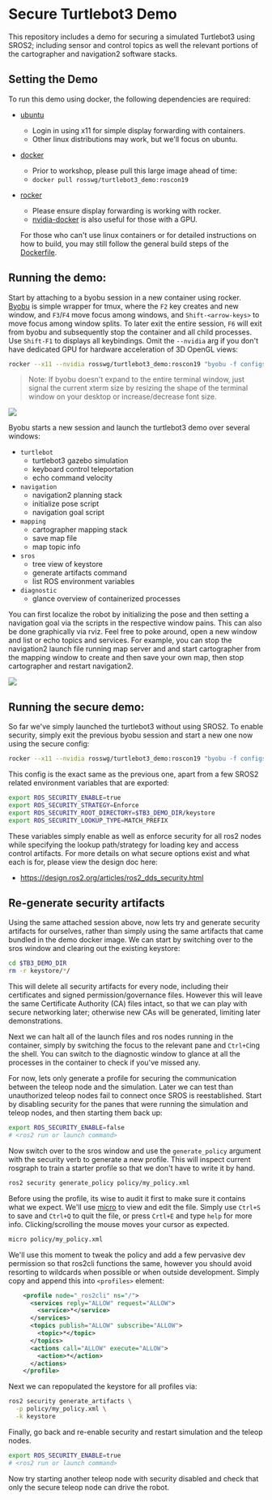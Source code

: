 # Secure Turtlebot3 Demo

This repository includes a demo for securing a simulated Turtlebot3 using SROS2; including sensor and control topics as well the relevant portions of the cartographer and navigation2 software stacks.

## Setting the Demo

To run this demo using docker, the following dependencies are required:

* [ubuntu](https://ubuntu.com/)
  * Login in using x11 for simple display forwarding with containers.
  * Other linux distributions may work, but we'll focus on ubuntu.
* [docker](https://www.docker.com/)
  * Prior to workshop, please pull this large image ahead of time:
  * `docker pull rosswg/turtlebot3_demo:roscon19`
* [rocker](https://github.com/osrf/rocker)
  * Please ensure display forwarding is working with rocker.
  * [nvidia-docker](https://github.com/NVIDIA/nvidia-docker) is also useful for those with a GPU.
  
  For those who can't use linux containers or for detailed instructions on how to build, you may still follow the general build steps of the [Dockerfile](Dockerfile).

## Running the demo:

Start by attaching to a byobu session in a new container using rocker. [Byobu](http://www.byobu.org/) is simple wrapper for tmux, where the `F2` key creates and new window, and  `F3`/`F4` move focus among windows, and `Shift-<arrow-keys>` to move focus among window splits. To later exit the entire session, `F6` will exit from byobu and subsequently stop the container and all child processes. Use `Shift-F1` to displays all keybindings. Omit the `--nvidia` arg if you don't have dedicated GPU for hardware acceleration of 3D OpenGL views:

``` bash
rocker --x11 --nvidia rosswg/turtlebot3_demo:roscon19 "byobu -f configs/unsecure.conf attach"
```

> Note: If byobu doesn't expand to the entire terminal window, just signal the current xterm size by resizing the shape of the terminal window on your desktop or increase/decrease font size.

![](media/startup.png)

Byobu starts a new session and launch the turtlebot3 demo over several windows:

* `turtlebot`
  * turtlebot3 gazebo simulation
  * keyboard control teleportation
  * echo command velocity
* `navigation`
  * navigation2 planning stack
  * initialize pose script
  * navigation goal script
* `mapping`
  * cartographer mapping stack
  * save map file
  * map topic info
* `sros`
  * tree view of keystore
  * generate artifacts command
  * list ROS environment variables
* `diagnostic`
  * glance overview of containerized processes

You can first localize the robot by initializing the pose and then setting a navigation goal via the scripts in the respective window pains. This can also be done graphically via rviz. Feel free to poke around, open a new window and list or echo topics and services. For example, you can stop the navigation2 launch file running map server and and start cartographer from the mapping window to create and then save your own map, then stop cartographer and restart navigation2.

[![](media/localize.png)](media/localize.mkv)

## Running the secure demo:

So far we've simply launched the turtlebot3 without using SROS2. To enable security, simply exit the previous byobu session and start a new one now using the secure config:

``` bash
rocker --x11 --nvidia rosswg/turtlebot3_demo:roscon19 "byobu -f configs/secure.conf attach"
```

This config is the exact same as the previous one, apart from a few SROS2 related environment variables that are exported:

``` bash
export ROS_SECURITY_ENABLE=true
export ROS_SECURITY_STRATEGY=Enforce
export ROS_SECURITY_ROOT_DIRECTORY=$TB3_DEMO_DIR/keystore
export ROS_SECURITY_LOOKUP_TYPE=MATCH_PREFIX
```

These variables simply enable as well as enforce security for all ros2 nodes while specifying the lookup path/strategy for loading key and access control artifacts. For more details on what secure options exist and what each is for, please view the design doc here: 

* https://design.ros2.org/articles/ros2_dds_security.html


## Re-generate security artifacts

Using the same attached session above, now lets try and generate security artifacts for ourselves, rather than simply using the same artifacts that came bundled in the demo docker image. We can start by switching over to the sros window and clearing out the existing keystore:

``` bash
cd $TB3_DEMO_DIR
rm -r keystore/*/
```

This will delete all security artifacts for every node, including their certificates and signed permission/governance files. However this will leave the same Certificate Authority (CA) files intact, so that we can play with secure networking later; otherwise new CAs will be generated, limiting later demonstrations.

Next we can halt all of the launch files and ros nodes running in the container, simply by switching the focus to the relevant pane and `Ctrl+C`ing the shell. You can switch to the diagnostic window to glance at all the processes in the container to check if you've missed any.

For now, lets only generate a profile for securing the communication between the teleop node and the simulation. Later we can test than unauthorized teleop nodes fail to connect once SROS is reestablished. Start by disabling security for the panes that were running the simulation and teleop nodes, and then starting them back up:


``` bash
export ROS_SECURITY_ENABLE=false
# <ros2 run or launch command>
```

Now switch over to the sros window and use the `generate_policy` argument with the security verb to generate a new profile. This will inspect current rosgraph to train a starter profile so that we don't have to write it by hand.

``` bash
ros2 security generate_policy policy/my_policy.xml
```

Before using the profile, its wise to audit it first to make sure it contains what we expect. We'll use [micro](https://github.com/zyedidia/micro) to view and edit the file. Simply use `Ctrl+S` to save and `Ctrl+Q` to quit the file, or press `Crtl+E` and type `help` for more info. Clicking/scrolling the mouse moves your cursor as expected.

``` bash
micro policy/my_policy.xml
```

We'll use this moment to tweak the policy and add a few pervasive dev permission so that ros2cli functions the same, however you should avoid resorting to wildcards when possible or when outside development. Simply copy and append this into `<profiles>` element:

``` xml
    <profile node="_ros2cli" ns="/">
      <services reply="ALLOW" request="ALLOW">
        <service>*</service>
      </services>
      <topics publish="ALLOW" subscribe="ALLOW">
        <topic>*</topic>
      </topics>
      <actions call="ALLOW" execute="ALLOW">
        <action>*</action>
      </actions>
    </profile>
```

Next we can repopulated the keystore for all profiles via:

``` bash
ros2 security generate_artifacts \
  -p policy/my_policy.xml \
  -k keystore 
```

Finally, go back and re-enable security and restart simulation and the teleop nodes.

``` bash
export ROS_SECURITY_ENABLE=true
# <ros2 run or launch command>
```

Now try starting another teleop node with security disabled and check that only the secure teleop node can drive the robot.
